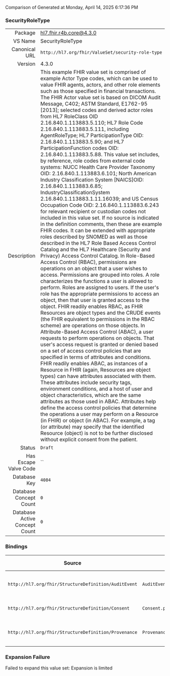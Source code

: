 Comparison of 
Generated at Monday, April 14, 2025 6:17:36 PM

### SecurityRoleType

|      |     |
| ---: | --- |
| Package | hl7.fhir.r4b.core@4.3.0 |
| VS Name | SecurityRoleType |
| Canonical URL | `http://hl7.org/fhir/ValueSet/security-role-type` |
| Version | 4.3.0 |
| Description | This example FHIR value set is comprised of example Actor Type codes, which can be used to value FHIR agents, actors, and other role         elements such as those specified in financial transactions. The FHIR Actor value set is based on    DICOM Audit Message, C402;   ASTM Standard, E1762-95 [2013]; selected codes and          derived actor roles from HL7 RoleClass OID 2.16.840.1.113883.5.110;    HL7 Role Code 2.16.840.1.113883.5.111, including AgentRoleType;          HL7 ParticipationType OID: 2.16.840.1.113883.5.90; and    HL7 ParticipationFunction codes OID: 2.16.840.1.113883.5.88.           This value set includes, by reference, role codes from external code systems: NUCC Health Care Provider Taxonomy OID: 2.16.840.1.113883.6.101;          North American Industry Classification System [NAICS]OID: 2.16.840.1.113883.6.85; IndustryClassificationSystem 2.16.840.1.113883.1.11.16039;          and US Census Occupation Code OID: 2.16.840.1.113883.6.243 for relevant recipient or custodian codes not included in this value set.            If no source is indicated in the definition comments, then these are example FHIR codes.          It can be extended with appropriate roles described by SNOMED as well as those described in the HL7 Role Based Access Control Catalog and the          HL7 Healthcare (Security and Privacy) Access Control Catalog.            In Role-Based Access Control (RBAC), permissions are operations on an object that a user wishes to access. Permissions are grouped into roles.          A role characterizes the functions a user is allowed to perform. Roles are assigned to users. If the user's role has the appropriate permissions          to access an object, then that user is granted access to the object. FHIR readily enables RBAC, as FHIR Resources are object types and the CRUDE          events (the FHIR equivalent to permissions in the RBAC scheme) are operations on those objects.          In Attribute-Based Access Control (ABAC), a user requests to perform operations on objects. That user's access request is granted or denied          based on a set of access control policies that are specified in terms of attributes and conditions. FHIR readily enables ABAC, as instances of          a Resource in FHIR (again, Resources are object types) can have attributes associated with them. These attributes include security tags,          environment conditions, and a host of user and object characteristics, which are the same attributes as those used in ABAC. Attributes help          define the access control policies that determine the operations a user may perform on a Resource (in FHIR) or object (in ABAC). For example,          a tag (or attribute) may specify that the identified Resource (object) is not to be further disclosed without explicit consent from the patient. |
| Status | `Draft` |
| Has Escape Valve Code | `` |
| Database Key | `4084` |
| Database Concept Count | `0` |
| Database Active Concept Count | `0` |
### Bindings

| Source | Element | Binding | Strength | Element Short |
| ------ | ------- | ------- | -------- | ------------- |
| `http://hl7.org/fhir/StructureDefinition/AuditEvent` | `AuditEvent.agent.role` | `http://hl7.org/fhir/ValueSet/security-role-type` | `Example` | Agent role in the event |
| `http://hl7.org/fhir/StructureDefinition/Consent` | `Consent.provision.actor.role` | `http://hl7.org/fhir/ValueSet/security-role-type` | `Extensible` | How the actor is involved |
| `http://hl7.org/fhir/StructureDefinition/Provenance` | `Provenance.agent.role` | `http://hl7.org/fhir/ValueSet/security-role-type` | `Example` | What the agents role was |

### Expansion Failure

Failed to expand this value set: Expansion is limited
